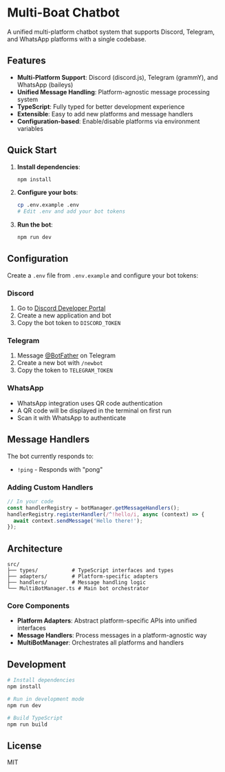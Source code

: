 # Multi-Boat Chatbot

A unified multi-platform chatbot system that supports Discord, Telegram, and WhatsApp platforms with a single codebase.

## Features

- **Multi-Platform Support**: Discord (discord.js), Telegram (grammY), and WhatsApp (baileys)
- **Unified Message Handling**: Platform-agnostic message processing system
- **TypeScript**: Fully typed for better development experience
- **Extensible**: Easy to add new platforms and message handlers
- **Configuration-based**: Enable/disable platforms via environment variables

## Quick Start

1. **Install dependencies**:
   ```bash
   npm install
   ```

2. **Configure your bots**:
   ```bash
   cp .env.example .env
   # Edit .env and add your bot tokens
   ```

3. **Run the bot**:
   ```bash
   npm run dev
   ```

## Configuration

Create a `.env` file from `.env.example` and configure your bot tokens:

### Discord
1. Go to [Discord Developer Portal](https://discord.com/developers/applications)
2. Create a new application and bot
3. Copy the bot token to `DISCORD_TOKEN`

### Telegram
1. Message [@BotFather](https://t.me/BotFather) on Telegram
2. Create a new bot with `/newbot`
3. Copy the token to `TELEGRAM_TOKEN`

### WhatsApp
- WhatsApp integration uses QR code authentication
- A QR code will be displayed in the terminal on first run
- Scan it with WhatsApp to authenticate

## Message Handlers

The bot currently responds to:
- `!ping` - Responds with "pong"

### Adding Custom Handlers

```typescript
// In your code
const handlerRegistry = botManager.getMessageHandlers();
handlerRegistry.registerHandler(/^!hello/i, async (context) => {
  await context.sendMessage('Hello there!');
});
```

## Architecture

```
src/
├── types/           # TypeScript interfaces and types
├── adapters/        # Platform-specific adapters
├── handlers/        # Message handling logic
└── MultiBotManager.ts # Main bot orchestrator
```

### Core Components

- **Platform Adapters**: Abstract platform-specific APIs into unified interfaces
- **Message Handlers**: Process messages in a platform-agnostic way
- **MultiBotManager**: Orchestrates all platforms and handlers

## Development

```bash
# Install dependencies
npm install

# Run in development mode
npm run dev

# Build TypeScript
npm run build
```

## License

MIT
